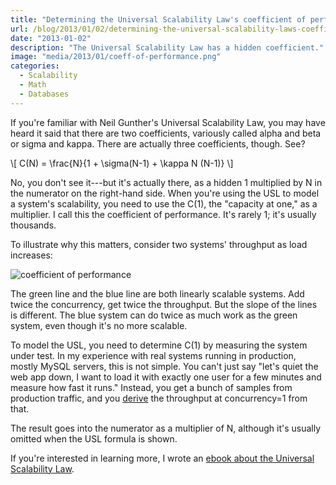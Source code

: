 ```yaml
---
title: "Determining the Universal Scalability Law's coefficient of performance"
url: /blog/2013/01/02/determining-the-universal-scalability-laws-coefficient-of-performance/
date: "2013-01-02"
description: "The Universal Scalability Law has a hidden coefficient."
image: "media/2013/01/coeff-of-performance.png"
categories:
  - Scalability
  - Math
  - Databases
---
```


If you're familiar with Neil Gunther's Universal Scalability Law, you may have heard it said that there are two coefficients, variously called alpha and beta or sigma and kappa. There are actually three coefficients, though. See?

\\[
C(N) = \frac{N}{1 + \sigma(N-1) + \kappa N (N-1)}
\\]

No, you don't see it---but it's actually there, as a hidden 1 multiplied by N in the numerator on the right-hand side. When you're using the USL to model a system's scalability, you need to use the C(1), the "capacity at one," as a multiplier. I call this the coefficient of performance. It's rarely 1; it's usually thousands.

To illustrate why this matters, consider two systems' throughput as load increases:

![coefficient of performance](/media/2013/01/coeff-of-performance.png)

The green line and the blue line are both linearly scalable systems. Add twice the concurrency, get twice the throughput. But the slope of the lines is different. The blue system can do twice as much work as the green system, even though it's no more scalable.

To model the USL, you need to determine C(1) by measuring the system under test. In my experience with real systems running in production, mostly MySQL servers, this is not simple. You can't just say "let's quiet the web app down, I want to load it with exactly one user for a few minutes and measure how fast it runs." Instead, you get a bunch of samples from production traffic, and you [derive](/blog/2013/01/03/determining-the-usls-coefficient-of-performance-part-2/) the throughput at concurrency=1 from that.

The result goes into the numerator as a multiplier of N, although it's usually omitted when the USL formula is shown.

If you're interested in learning more, I wrote an [ebook about the Universal
Scalability Law](https://www.vividcortex.com/resources/universal-scalability-law/).
